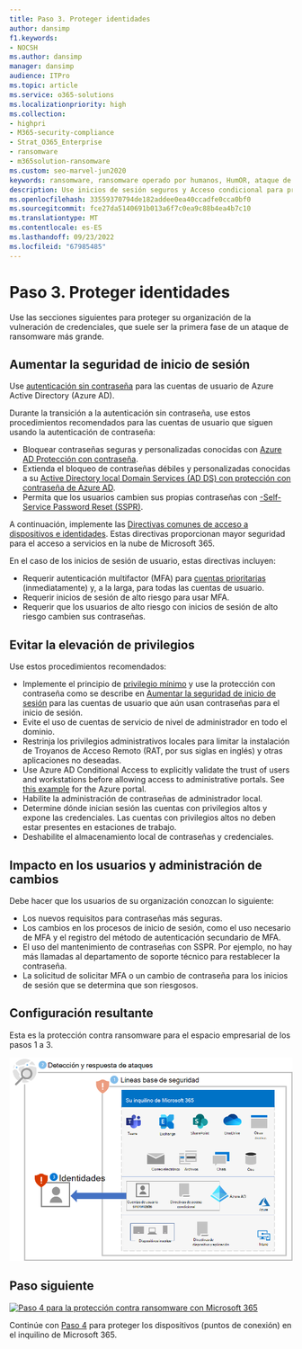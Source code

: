 ```yaml
---
title: Paso 3. Proteger identidades
author: dansimp
f1.keywords:
- NOCSH
ms.author: dansimp
manager: dansimp
audience: ITPro
ms.topic: article
ms.service: o365-solutions
ms.localizationpriority: high
ms.collection:
- highpri
- M365-security-compliance
- Strat_O365_Enterprise
- ransomware
- m365solution-ransomware
ms.custom: seo-marvel-jun2020
keywords: ransomware, ransomware operado por humanos, HumOR, ataque de extorsión, ataque de ransomware, cifrado, criptovirología, confianza cero
description: Use inicios de sesión seguros y Acceso condicional para proteger los recursos de Microsoft 365 frente a ataques de ransomware.
ms.openlocfilehash: 33559370794de182addee0ea40ccadfe0cca0bf0
ms.sourcegitcommit: fce27da5140691b013a6f7c0ea9c88b4ea4b7c10
ms.translationtype: MT
ms.contentlocale: es-ES
ms.lasthandoff: 09/23/2022
ms.locfileid: "67985485"
---
```

# <a name="step-3-protect-identities"></a>Paso 3. Proteger identidades

Use las secciones siguientes para proteger su organización de la vulneración de credenciales, que suele ser la primera fase de un ataque de ransomware más grande.

## <a name="increase-sign-in-security"></a>Aumentar la seguridad de inicio de sesión

Use [ autenticación sin contraseña](/azure/active-directory/authentication/howto-authentication-passwordless-deployment) para las cuentas de usuario de Azure Active Directory (Azure AD).

Durante la transición a la autenticación sin contraseña, use estos procedimientos recomendados para las cuentas de usuario que siguen usando la autenticación de contraseña:

- Bloquear contraseñas seguras y personalizadas conocidas con [Azure AD Protección con contraseña](/azure/active-directory/authentication/concept-password-ban-bad).
- Extienda el bloqueo de contraseñas débiles y personalizadas conocidas a su [Active Directory local Domain Services (AD DS) con protección con contraseña de Azure AD](/azure/active-directory/authentication/concept-password-ban-bad-on-premises).
- Permita que los usuarios cambien sus propias contraseñas con [-Self-Service Password Reset (SSPR)](/azure/active-directory/authentication/concept-sspr-howitworks).

A continuación, implemente las [Directivas comunes de acceso a dispositivos e identidades](/microsoft-365/security/office-365-security/identity-access-policies). Estas directivas proporcionan mayor seguridad para el acceso a servicios en la nube de Microsoft 365. 

En el caso de los inicios de sesión de usuario, estas directivas incluyen:

- Requerir autenticación multifactor (MFA) para [cuentas prioritarias](/microsoft-365/admin/setup/priority-accounts) (inmediatamente) y, a la larga, para todas las cuentas de usuario.
- Requerir inicios de sesión de alto riesgo para usar MFA.
- Requerir que los usuarios de alto riesgo con inicios de sesión de alto riesgo cambien sus contraseñas.

## <a name="prevent-privilege-escalation"></a>Evitar la elevación de privilegios

Use estos procedimientos recomendados:

- Implemente el principio de [privilegio mínimo](/windows-server/identity/ad-ds/plan/security-best-practices/implementing-least-privilege-administrative-models) y use la protección con contraseña como se describe en [Aumentar la seguridad de inicio de sesión](#increase-sign-in-security) para las cuentas de usuario que aún usan contraseñas para el inicio de sesión. 
- Evite el uso de cuentas de servicio de nivel de administrador en todo el dominio. 
- Restrinja los privilegios administrativos locales para limitar la instalación de Troyanos de Acceso Remoto (RAT, por sus siglas en inglés) y otras aplicaciones no deseadas.
- Use Azure AD Conditional Access to explicitly validate the trust of users and workstations before allowing access to administrative portals. See [this example](/azure/active-directory/conditional-access/howto-conditional-access-policy-azure-management) for the Azure portal.
- Habilite la administración de contraseñas de administrador local.
- Determine dónde inician sesión las cuentas con privilegios altos y expone las credenciales. Las cuentas con privilegios altos no deben estar presentes en estaciones de trabajo.
- Deshabilite el almacenamiento local de contraseñas y credenciales.

## <a name="impact-on-users-and-change-management"></a>Impacto en los usuarios y administración de cambios

Debe hacer que los usuarios de su organización conozcan lo siguiente:

- Los nuevos requisitos para contraseñas más seguras.
- Los cambios en los procesos de inicio de sesión, como el uso necesario de MFA y el registro del método de autenticación secundario de MFA.
- El uso del mantenimiento de contraseñas con SSPR. Por ejemplo, no hay más llamadas al departamento de soporte técnico para restablecer la contraseña.
- La solicitud de solicitar MFA o un cambio de contraseña para los inicios de sesión que se determina que son riesgosos.

## <a name="resulting-configuration"></a>Configuración resultante

Esta es la protección contra ransomware para el espacio empresarial de los pasos 1 a 3.

![Protección contra ransomware para su espacio empresarial de Microsoft 365 después del paso 3](../media/ransomware-protection-microsoft-365/ransomware-protection-microsoft-365-architecture-step3.png)

## <a name="next-step"></a>Paso siguiente

[![Paso 4 para la protección contra ransomware con Microsoft 365](../media/ransomware-protection-microsoft-365/ransomware-protection-microsoft-365-step4.png)](ransomware-protection-microsoft-365-devices.md)

Continúe con [Paso 4](ransomware-protection-microsoft-365-devices.md) para proteger los dispositivos (puntos de conexión) en el inquilino de Microsoft 365. 
